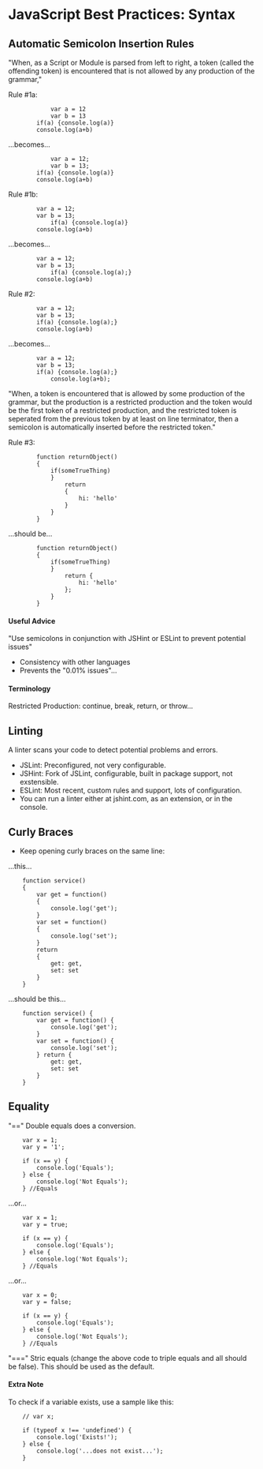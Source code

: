 # **JavaScript Best Practices: Syntax**

## **Automatic Semicolon Insertion Rules**

"When, as a Script or Module is parsed from left to right, a token (called the offending token) is encountered that is not allowed by any production of the grammar,"

Rule #1a:

                var a = 12
                var b = 13
            if(a) {console.log(a)}
            console.log(a+b)

...becomes...

                var a = 12;
                var b = 13;
            if(a) {console.log(a)}
            console.log(a+b)

Rule #1b:

            var a = 12;
            var b = 13;
                if(a) {console.log(a)}
            console.log(a+b)

...becomes...

            var a = 12;
            var b = 13;
                if(a) {console.log(a);}
            console.log(a+b)

Rule #2:

            var a = 12;
            var b = 13;
            if(a) {console.log(a);}
            console.log(a+b)

...becomes...

            var a = 12;
            var b = 13;
            if(a) {console.log(a);}
                console.log(a+b);

"When, a token is encountered that is allowed by some production of the grammar, but the production is a restricted production and the token would be the first token of a restricted production, and the restricted token is seperated from the previous token by at least on line terminator, then a semicolon is automatically inserted before the restricted token."

Rule #3:

            function returnObject()
            {
                if(someTrueThing)
                }
                    return 
                    {
                        hi: 'hello'
                    }
                }
            }

...should be...

            function returnObject()
            {
                if(someTrueThing)
                }
                    return {
                        hi: 'hello'
                    };
                }
            }

#### **Useful Advice**

"Use semicolons in conjunction with JSHint or ESLint to prevent potential issues"

- Consistency with other languages
- Prevents the "0.01% issues"...

#### **Terminology**

Restricted Production: continue, break, return, or throw...

## **Linting**

A linter scans your code to detect potential problems and errors.

- JSLint: Preconfigured, not very configurable.
- JSHint: Fork of JSLint, configurable, built in package support, not exstensible.
- ESLint: Most recent, custom rules and support, lots of configuration.
- You can run a linter either at jshint.com, as an extension, or in the console.

## **Curly Braces**

- Keep opening curly braces on the same line:

...this...

        function service()
        {
            var get = function() 
            {
                console.log('get');
            }
            var set = function()
            {
                console.log('set');
            }
            return
            {
                get: get,
                set: set
            }
        }

...should be this...

        function service() {
            var get = function() {
                console.log('get');
            }
            var set = function() {
                console.log('set');
            } return {
                get: get,
                set: set
            }
        }

## **Equality**

"==" Double equals does a conversion.

        var x = 1;
        var y = '1';

        if (x == y) {
            console.log('Equals');
        } else {
            console.log('Not Equals');
        } //Equals

...or...

        var x = 1;
        var y = true;

        if (x == y) {
            console.log('Equals');
        } else {
            console.log('Not Equals');
        } //Equals

...or...

        var x = 0;
        var y = false;

        if (x == y) {
            console.log('Equals');
        } else {
            console.log('Not Equals');
        } //Equals

"===" Stric equals (change the above code to triple equals and all should be false).  This should be used as the default.

#### **Extra Note**

To check if a variable exists, use a sample like this:

        // var x;

        if (typeof x !== 'undefined') {
            console.log('Exists!');
        } else {
            console.log('...does not exist...');
        }